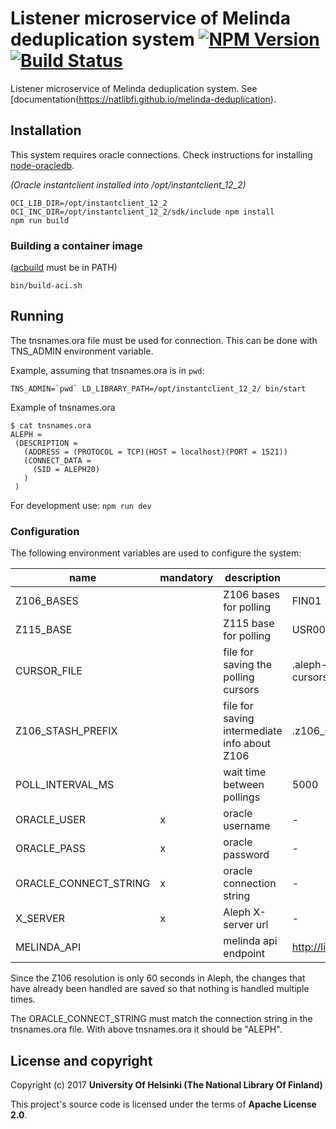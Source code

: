 # Listener microservice of Melinda deduplication system [![NPM Version](https://img.shields.io/npm/v/@natlibfi/melinda-deduplication-listener.svg)](https://npmjs.org/package/@natlibfi/melinda-deduplication-listener) [![Build Status](https://travis-ci.org/NatLibFi/melinda-deduplication-listener.svg)](https://travis-ci.org/NatLibFi/melinda-deduplication-listener)

Listener microservice of Melinda deduplication system. See [documentation(https://natlibfi.github.io/melinda-deduplication).

## Installation

This system requires oracle connections. Check instructions for installing [node-oracledb](https://github.com/oracle/node-oracledb).


_(Oracle instantclient installed into /opt/instantclient_12_2)_
```
OCI_LIB_DIR=/opt/instantclient_12_2 OCI_INC_DIR=/opt/instantclient_12_2/sdk/include npm install
npm run build
```

### Building a container image
([acbuild](https://github.com/containers/build) must be in PATH)
```
bin/build-aci.sh
```

## Running

The tnsnames.ora file must be used for connection. This can be done with TNS_ADMIN environment variable.

Example, assuming that tnsnames.ora is in `pwd`:
```
TNS_ADMIN=`pwd` LD_LIBRARY_PATH=/opt/instantclient_12_2/ bin/start
```

Example of tnsnames.ora 
```
$ cat tnsnames.ora 
ALEPH =
 (DESCRIPTION =
   (ADDRESS = (PROTOCOL = TCP)(HOST = localhost)(PORT = 1521))
   (CONNECT_DATA =
     (SID = ALEPH20)
   )
 )
```

For development use: `npm run dev`


### Configuration
The following environment variables are used to configure the system:

| name | mandatory | description | default |
|---|---|---|---|
| Z106_BASES | | Z106 bases for polling | FIN01 |
| Z115_BASE | | Z115 base for polling | USR00 |
| CURSOR_FILE | | file for saving the polling cursors | .aleph-changelistener-cursors.json |
| Z106_STASH_PREFIX | | file for saving intermediate info about Z106 | .z106_stash |
| POLL_INTERVAL_MS | | wait time between pollings | 5000 |
| ORACLE_USER | x | oracle username | -
| ORACLE_PASS | x | oracle password | -
| ORACLE_CONNECT_STRING | x | oracle connection string | -
| X_SERVER | x | Aleph X-server url | -
| MELINDA_API | | melinda api endpoint | http://libtest1.csc.fi:8992/API

Since the Z106 resolution is only 60 seconds in Aleph, the changes that have already been handled are saved so that nothing is handled multiple times.

The ORACLE_CONNECT_STRING must match the connection string in the tnsnames.ora file. With above tnsnames.ora it should be "ALEPH".

## License and copyright

Copyright (c) 2017 **University Of Helsinki (The National Library Of Finland)**

This project's source code is licensed under the terms of **Apache License 2.0**.


